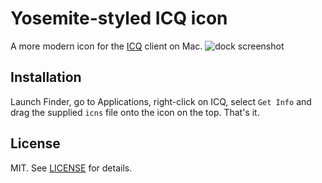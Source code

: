 # Yosemite-styled ICQ icon

A more modern icon for the [ICQ](https://itunes.apple.com/us/app/icq/id665877304?mt=12) client on Mac.
![dock screenshot](http://kpwk.pw/box/Screen%20Shot%202015-07-27%20at%2015.10.28-Vr1cBxLwBW.png)

## Installation

Launch Finder, go to Applications, right-click on ICQ, select `Get Info` and drag the supplied `icns` file onto the icon on the top. That's it.

## License

MIT. See [LICENSE](LICENSE) for details.
